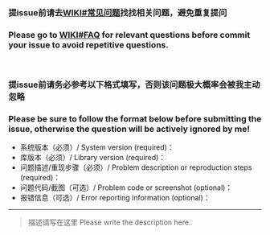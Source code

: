 ### 提issue前请去[**WIKI#常见问题**](https://www.yuque.com/razerdp/basepopup/dgf6ry)找找相关问题，避免重复提问
### Please go to [**WIKI#FAQ**](https://www.yuque.com/razerdp/basepopup/dgf6ry) for relevant questions before commit your issue to avoid repetitive questions.

<br>

### 提issue前请务必参考以下格式填写，否则该问题极大概率会被我主动忽略
### Please be sure to follow the format below before submitting the issue, otherwise the question will be actively ignored by me!

 - 系统版本（必须）/ System version (required)：
 - 库版本（必须）/ Library version (required)：
 - 问题描述/重现步骤（必须）/ Problem description or reproduction steps (required)：
 - 问题代码/截图（可选）/ Problem code or screenshot (optional)：
 - 报错信息（可选）/ Error reporting information (optional)：

---

> 描述请写在这里
> Please write the description here.
